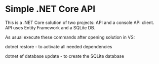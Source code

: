 # Simple .NET Core API

This is a .NET Core solution of two projects: API and a console API client.
API uses Entity Framework and a SQLite DB.

As usual execute these commands after opening solution in VS:

dotnet restore - to activate all needed dependencies

dotnet ef database update - to create the SQLite database
